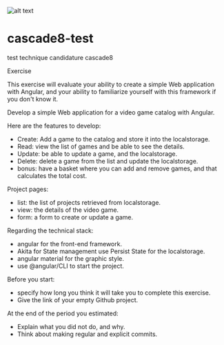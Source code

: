 ![alt text](/home/wild/Bureau/cascade8id/cascade8-test/src/assets/mario.png)

# cascade8-test
test technique candidature cascade8

Exercise

This exercise will evaluate your ability to create a simple Web application with
Angular, and your ability to familiarize yourself with this framework if you don't
know it.

Develop a simple Web application for a video game catalog with Angular.

Here are the features to develop:
- Create: Add a game to the catalog and store it into the localstorage.
- Read: view the list of games and be able to see the details.
- Update: be able to update a game, and the localstorage.
- Delete: delete a game from the list and update the localstorage.
- bonus: have a basket where you can add and remove games, and that
  calculates the total cost.

Project pages:
- list: the list of projects retrieved from localstorage.
- view: the details of the video game.
- form: a form to create or update a game.

Regarding the technical stack:
- angular for the front-end framework.
- Akita for State management use Persist State for the localstorage.
- angular material for the graphic style.
- use @angular/CLI to start the project.

Before you start:
- specify how long you think it will take you to complete this exercise.
- Give the link of your empty Github project.

At the end of the period you estimated:
- Explain what you did not do, and why.
- Think about making regular and explicit commits.

